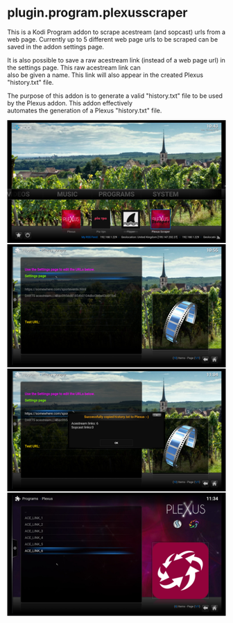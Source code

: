 # plugin.program.plexusscraper

This is a Kodi Program addon to scrape acestream (and sopcast)  urls from a web page. Currently up to 5 different web page urls to be scraped can be saved in the addon settings page.  

It is also possible to save a raw acestream link (instead of a web page url) in the settings page. This raw acestream link can   
also be given a name. This link will also appear in the created Plexus "history.txt" file.

The purpose of this addon is to generate a valid "history.txt" file to be used by the Plexus addon. This addon effectively   
automates the generation of a Plexus "history.txt" file.

![Plexus Scraper Logo](images/screenshot001.jpg "Plexus Scraper Logo")  
![Plexus Scraper Menu](images/screenshot002.jpg "Plexus Scraper Menu")  
![Double-click Menu entry](images/screenshot003.jpg "Double-click Menu entry")  
![Generated Plexus history page](images/screenshot004.jpg "Generated Plexus history page")  
